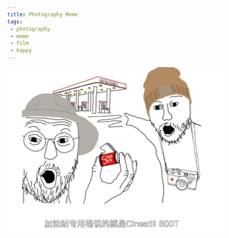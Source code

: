 ```yaml
---
title: Photography Meme
tags:
 - photography
 - meme
 - film
 - happy
---
```


![](Photography/Photography_meme/attachments/QQ图片20230424193512.png)